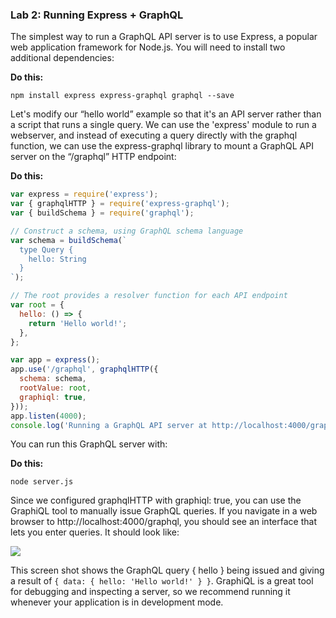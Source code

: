 ﻿### Lab 2:  Running Express + GraphQL

The simplest way to run a GraphQL API server is to use Express, a popular web application framework for Node.js. You will need to install two additional dependencies:

**Do this:**

`npm install express express-graphql graphql --save`

Let's modify our “hello world” example so that it's an API server rather than a script that runs a single query. We can use the 'express' module to run a webserver, and instead of executing a query directly with the graphql function, we can use the express-graphql library to mount a GraphQL API server on the “/graphql” HTTP endpoint:

**Do this:**

```javascript
var express = require('express');
var { graphqlHTTP } = require('express-graphql');
var { buildSchema } = require('graphql');

// Construct a schema, using GraphQL schema language
var schema = buildSchema(`
  type Query {
    hello: String
  }
`);

// The root provides a resolver function for each API endpoint
var root = {
  hello: () => {
    return 'Hello world!';
  },
};

var app = express();
app.use('/graphql', graphqlHTTP({
  schema: schema,
  rootValue: root,
  graphiql: true,
}));
app.listen(4000);
console.log('Running a GraphQL API server at http://localhost:4000/graphql');
```

You can run this GraphQL server with:

**Do this:**

`node server.js`

Since we configured graphqlHTTP with graphiql: true, you can use the GraphiQL tool to manually issue GraphQL queries. If you navigate in a web browser to http://localhost:4000/graphql, you should see an interface that lets you enter queries. It should look like:

![](./images/901b54ad-82f6-45ae-9e63-ca4891502784.001.png)

This screen shot shows the GraphQL query { hello } being issued and giving a result of `{ data: { hello: 'Hello world!' } }`. GraphiQL is a great tool for debugging and inspecting a server, so we recommend running it whenever your application is in development mode.
